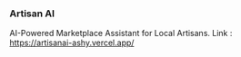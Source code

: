 ### Artisan AI
AI-Powered Marketplace Assistant for Local Artisans.
Link : https://artisanai-ashy.vercel.app/
